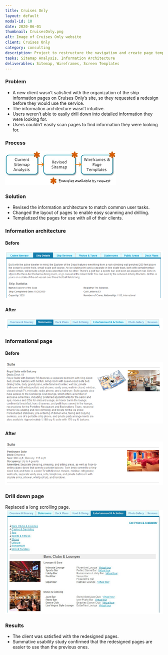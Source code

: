 ```yaml
---
title: Cruises Only
layout: default
modal-id: 10
date: 2020-06-01
thumbnail: CruisesOnly.png
alt: Image of Cruises Only website
client: Cruises Only
category: consulting
description: Project to restructure the navigation and create page templates.
tasks: Sitemap Analysis, Information Architecture
deliverables: Sitemap, Wireframes, Screen Templates
---
```

### Problem
* A new client wasn’t satisfied with the organization of the ship information pages on Cruises Only’s site, so they requested a redesign before they would use the service.
* The information architecture wasn’t intuitive.
* Users weren’t able to easily drill down into detailed information they were looking for.
* Users couldn’t easily scan pages to find information they were looking for.
### Process
![Image showing process including current sitemap analysis, revised sitemap, and wireframes & page templates.](./img/portfolio/CruisesOnly/CruisesOnly_Process.jpg)
### Solution
* Revised the information architecture to match common user tasks.
* Changed the layout of pages to enable easy scanning and drilling.
* Templatized the pages for use with all of their clients.
### Information architecture
#### Before
![Image showing information architecture before redesign.](./img/portfolio/CruisesOnly/CruisesOnlyIA_Before.png)
#### After
![Image showing information architecture after redesign.](./img/portfolio/CruisesOnly/CruisesOnlyIA_After.png)
### Informational page
#### Before
![Image showing Informational screen before redesign.](./img/portfolio/CruisesOnly/CruisesOnlyInfo_Before.png)
#### After
![Image showing Informational screen after redesign.](./img/portfolio/CruisesOnly/CruisesOnlyInfo_After.png)

### Drill down page
Replaced a long scrolling page.
![Image showing drill down screen after redesign.](./img/portfolio/CruisesOnly/CruisesOnly_DrillDown.png)

### Results
* The client was satisfied with the redesigned pages.
* Summative usability study confirmed that the redesigned pages are easier to use than the previous ones.
